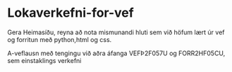 # Lokaverkefni-for-vef

Gera Heimasíðu, reyna að nota mismunandi hluti sem við höfum lært úr vef og forritun með python,html og css.

A-veflausn með tengingu við aðra áfanga VEFÞ2F057U og FORR2HF05CU, sem einstaklings verkefni

